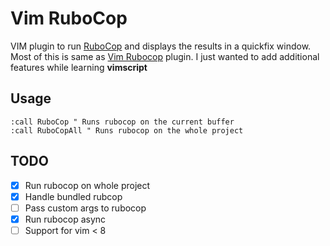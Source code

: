 # Vim RuboCop

VIM plugin to run [RuboCop](https://github.com/bbatsov/rubocop) and displays the results in a quickfix window. Most of this is same as [Vim Rubocop](https://github.com/ngmy/vim-rubocop) plugin. I just wanted to add additional features while learning **vimscript**

## Usage

```
:call RuboCop " Runs rubocop on the current buffer
:call RuboCopAll " Runs rubocop on the whole project
```

## TODO

- [x] Run rubocop on whole project
- [x] Handle bundled rubcop
- [ ] Pass custom args to rubocop
- [x] Run rubocop async
- [ ] Support for vim < 8
